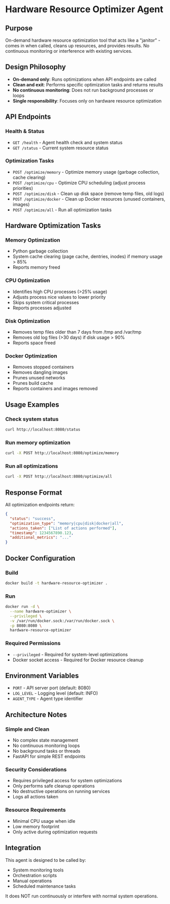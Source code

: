 # Hardware Resource Optimizer Agent

## Purpose
On-demand hardware resource optimization tool that acts like a "janitor" - comes in when called, cleans up resources, and provides results. No continuous monitoring or interference with existing services.

## Design Philosophy
- **On-demand only**: Runs optimizations when API endpoints are called
- **Clean and exit**: Performs specific optimization tasks and returns results
- **No continuous monitoring**: Does not run background processes or loops
- **Single responsibility**: Focuses only on hardware resource optimization

## API Endpoints

### Health & Status
- `GET /health` - Agent health check and system status
- `GET /status` - Current system resource status

### Optimization Tasks
- `POST /optimize/memory` - Optimize memory usage (garbage collection, cache clearing)
- `POST /optimize/cpu` - Optimize CPU scheduling (adjust process priorities)
- `POST /optimize/disk` - Clean up disk space (remove temp files, old logs)
- `POST /optimize/docker` - Clean up Docker resources (unused containers, images)
- `POST /optimize/all` - Run all optimization tasks

## Hardware Optimization Tasks

### Memory Optimization
- Python garbage collection
- System cache clearing (page cache, dentries, inodes) if memory usage > 85%
- Reports memory freed

### CPU Optimization
- Identifies high CPU processes (>25% usage)
- Adjusts process nice values to lower priority
- Skips system critical processes
- Reports processes adjusted

### Disk Optimization
- Removes temp files older than 7 days from /tmp and /var/tmp
- Removes old log files (>30 days) if disk usage > 90%
- Reports space freed

### Docker Optimization
- Removes stopped containers
- Removes dangling images
- Prunes unused networks
- Prunes build cache
- Reports containers and images removed

## Usage Examples

### Check system status
```bash
curl http://localhost:8080/status
```

### Run memory optimization
```bash
curl -X POST http://localhost:8080/optimize/memory
```

### Run all optimizations
```bash
curl -X POST http://localhost:8080/optimize/all
```

## Response Format
All optimization endpoints return:
```json
{
  "status": "success",
  "optimization_type": "memory|cpu|disk|docker|all",
  "actions_taken": ["List of actions performed"],
  "timestamp": 1234567890.123,
  "additional_metrics": "..."
}
```

## Docker Configuration

### Build
```bash
docker build -t hardware-resource-optimizer .
```

### Run
```bash
docker run -d \
  --name hardware-optimizer \
  --privileged \
  -v /var/run/docker.sock:/var/run/docker.sock \
  -p 8080:8080 \
  hardware-resource-optimizer
```

### Required Permissions
- `--privileged` - Required for system-level optimizations
- Docker socket access - Required for Docker resource cleanup

## Environment Variables
- `PORT` - API server port (default: 8080)
- `LOG_LEVEL` - Logging level (default: INFO)
- `AGENT_TYPE` - Agent type identifier

## Architecture Notes

### Simple and Clean
- No complex state management
- No continuous monitoring loops
- No background tasks or threads
- FastAPI for simple REST endpoints

### Security Considerations
- Requires privileged access for system optimizations
- Only performs safe cleanup operations
- No destructive operations on running services
- Logs all actions taken

### Resource Requirements
- Minimal CPU usage when idle
- Low memory footprint
- Only active during optimization requests

## Integration
This agent is designed to be called by:
- System monitoring tools
- Orchestration scripts
- Manual operations
- Scheduled maintenance tasks

It does NOT run continuously or interfere with normal system operations.